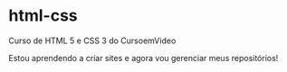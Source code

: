# html-css
 Curso de HTML 5 e CSS 3 do CursoemVideo

 Estou aprendendo a criar sites e agora vou gerenciar meus repositórios!
